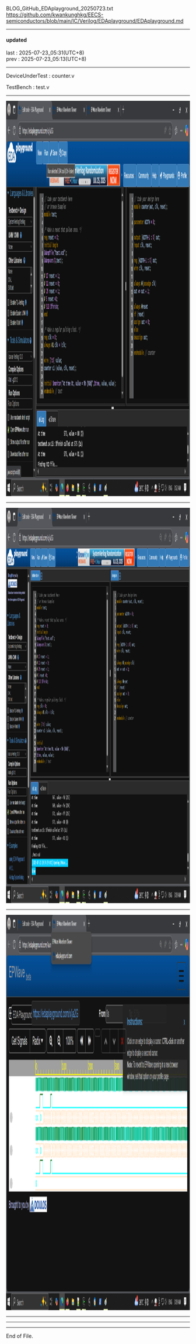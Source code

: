 BLOG_GitHub_EDAplayground_20250723.txt  
  https://github.com/kwankunghkg/EECS-semiconductors/blob/main/IC/Verilog/EDAplayground/EDAplayground.md  
  
  
  
----------------------------------------  
  
#### updated  
last : 2025-07-23_05:31(UTC+8)  
prev : 2025-07-23_05:13(UTC+8)  
  
----------------------------------------  
  
DeviceUnderTest : counter.v  
  
TestBench : test.v  
  
  
  
----------------------------------------  
  
  <img src="./picture/tutorial_EDAplayground_counter_20250722_1.png" alt="./picture/tutorial_EDAplayground_counter_20250722_1.png" style="height: 1080px; width:1920px;"/>  
  
  
----------------------------------------  
  
  <img src="./picture/tutorial_EDAplayground_counter_20250722_2.png" alt="./picture/tutorial_EDAplayground_counter_20250722_2.png" style="height: 1080px; width:1920px;"/>  
  
  
----------------------------------------  
  
  <img src="./picture/tutorial_EDAplayground_counter_20250722_3.png" alt="./picture/tutorial_EDAplayground_counter_20250722_3.png" style="height: 1080px; width:1920px;"/>  
  
  
----------------------------------------  
  
  
  
----------------------------------------  
  
  
  
----------------------------------------  
End of File.  
